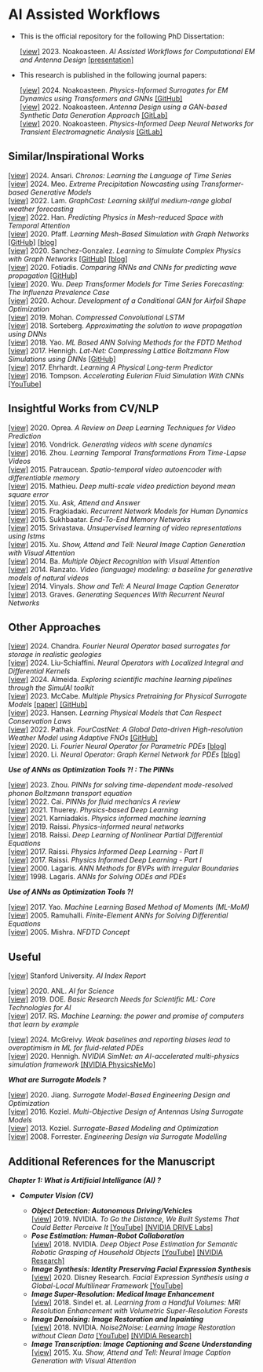 # AI Assisted Workflows

* This is the official repository for the following PhD Dissertation:
  
  [[view]](https://digitalrepository.unm.edu/ece_etds/628/) 2023. Noakoasteen. _AI Assisted Workflows for Computational EM and Antenna Design_ [[presentation]](https://archive.org/details/phd-defense-presentation)  

* This research is published in the following journal papers:

  [[view]](https://ietresearch.onlinelibrary.wiley.com/doi/10.1049/mia2.12463) 2024. Noakoasteen. _Physics-Informed Surrogates for EM Dynamics using Transformers and GNNs_ [[GitHub]](https://github.com/oameed/unm_cem_trnsf_gnn_fdtd)  
  [[view]](https://ieeexplore.ieee.org/document/9763831) 2022. Noakoasteen. _Antenna Design using a GAN-based Synthetic Data Generation Approach_ [[GitLab]](https://gitlab.com/oameed/unm_rfant_dloptant)  
  [[view]](https://ieeexplore.ieee.org/document/9158400) 2020. Noakoasteen. _Physics-Informed Deep Neural Networks for Transient Electromagnetic Analysis_ [[GitLab]](https://gitlab.com/oameed/unm_cem_dlfdtd)  



## Similar/Inspirational Works 

[[view]](https://arxiv.org/abs/2403.07815) 2024. Ansari. _Chronos: Learning the Language of Time Series_  
[[view]](https://arxiv.org/abs/2403.03929) 2024. Meo. _Extreme Precipitation Nowcasting using Transformer-based Generative Models_  
[[view]](https://arxiv.org/abs/2212.12794) 2022. Lam. _GraphCast: Learning skillful medium-range global weather forecasting_  
[[view]](https://arxiv.org/abs/2201.09113) 2022. Han. _Predicting Physics in Mesh-reduced Space with Temporal Attention_  
[[view]](https://arxiv.org/abs/2010.03409) 2020. Pfaff. _Learning Mesh-Based Simulation with Graph Networks_ [[GitHub]](https://github.com/deepmind/deepmind-research/tree/master/meshgraphnets) [[blog]](https://sites.google.com/view/meshgraphnets)  
[[view]](https://arxiv.org/abs/2002.09405) 2020. Sanchez-Gonzalez. _Learning to Simulate Complex Physics with Graph Networks_ [[GitHub]](https://github.com/deepmind/deepmind-research/tree/master/learning_to_simulate) [[blog]](https://sites.google.com/view/learning-to-simulate)  
[[view]](https://arxiv.org/abs/2002.08981) 2020. Fotiadis. _Comparing RNNs and CNNs for predicting wave propagation_ [[GitHub]](https://github.com/stathius/wave_propagation)  
[[view]](https://arxiv.org/abs/2001.08317) 2020. Wu. _Deep Transformer Models for Time Series Forecasting: The Influenza Prevalence Case_  
[[view]](https://arc.aiaa.org/doi/10.2514/6.2020-2261) 2020. Achour. _Development of a Conditional GAN for Airfoil Shape Optimization_  
[[view]](https://arxiv.org/abs/1903.00033) 2019. Mohan. _Compressed Convolutional LSTM_  
[[view]](https://arxiv.org/abs/1812.01609) 2018. Sorteberg. _Approximating the solution to wave propagation using DNNs_  
[[view]](https://ieeexplore.ieee.org/document/8608745) 2018. Yao. _ML Based ANN Solving Methods for the FDTD Method_  
[[view]](https://arxiv.org/abs/1705.09036) 2017. Hennigh. _Lat-Net: Compressing Lattice Boltzmann Flow Simulations using DNNs_ [[GitHub]](https://github.com/loliverhennigh/Phy-Net)  
[[view]](https://arxiv.org/abs/1703.00247) 2017. Ehrhardt. _Learning A Physical Long-term Predictor_  
[[view]](https://arxiv.org/abs/1607.03597) 2016. Tompson. _Accelerating Eulerian Fluid Simulation With CNNs_ [[YouTube]](https://www.youtube.com/watch?v=w71zxkniJfo)  

## Insightful Works from CV/NLP

[[view]](https://arxiv.org/abs/2004.05214) 2020. Oprea. _A Review on Deep Learning Techniques for Video Prediction_  
[[view]](https://arxiv.org/abs/1609.02612) 2016. Vondrick. _Generating videos with scene dynamics_  
[[view]](https://arxiv.org/abs/1608.07724) 2016. Zhou. _Learning Temporal Transformations From Time-Lapse Videos_  
[[view]](https://arxiv.org/abs/1511.06309) 2015. Patraucean. _Spatio-temporal video autoencoder with differentiable memory_  
[[view]](https://arxiv.org/abs/1511.05440) 2015. Mathieu. _Deep multi-scale video prediction beyond mean square error_  
[[view]](https://arxiv.org/abs/1511.05234) 2015. Xu. _Ask, Attend and Answer_  
[[view]](https://arxiv.org/abs/1508.00271) 2015. Fragkiadaki. _Recurrent Network Models for Human Dynamics_   
[[view]](https://arxiv.org/abs/1503.08895) 2015. Sukhbaatar. _End-To-End Memory Networks_  
[[view]](https://arxiv.org/abs/1502.04681) 2015. Srivastava. _Unsupervised learning of video representations using lstms_  
[[view]](https://arxiv.org/abs/1502.03044) 2015. Xu. _Show, Attend and Tell: Neural Image Caption Generation with Visual Attention_  
[[view]](https://arxiv.org/abs/1412.7755) 2014. Ba. _Multiple Object Recognition with Visual Attention_  
[[view]](https://arxiv.org/abs/1412.6604) 2014. Ranzato. _Video (language) modeling: a baseline for generative models of natural videos_  
[[view]](https://arxiv.org/abs/1411.4555) 2014. Vinyals. _Show and Tell: A Neural Image Caption Generator_  
[[view]](https://arxiv.org/abs/1308.0850) 2013. Graves. _Generating Sequences With Recurrent Neural Networks_  

## Other Approaches

[[view]](https://openreview.net/forum?id=DBHG4c9F6h) 2024. Chandra. _Fourier Neural Operator based surrogates for storage in realistic geologies_  
[[view]](https://arxiv.org/abs/2402.16845) 2024. Liu-Schiaffini. _Neural Operators with Localized Integral and Differential Kernels_  
[[view]](https://medium.com/pytorch/exploring-scientific-machine-learning-pipelines-through-the-simulai-toolkit-9fda42d6c6a0) 2024. Almeida. _Exploring scientific machine learning pipelines through the SimulAI toolkit_  
[[view]](https://polymathic-ai.org/blog/mpp/) 2023. McCabe. _Multiple Physics Pretraining for Physical Surrogate Models_ [[paper]](https://arxiv.org/abs/2310.02994) [[GitHub]](https://github.com/PolymathicAI/multiple_physics_pretraining)  
[[view]](https://arxiv.org/abs/2302.11002) 2023. Hansen. _Learning Physical Models that Can Respect Conservation Laws_  
[[view]](https://arxiv.org/abs/2202.11214) 2022. Pathak. _FourCastNet: A Global Data-driven High-resolution Weather Model using Adaptive FNOs_ [[GitHub]](https://github.com/NVlabs/FourCastNet)  
[[view]](https://arxiv.org/abs/2010.08895) 2020. Li. _Fourier Neural Operator for Parametric PDEs_ [[blog]](https://zongyi-li.github.io/blog/2020/fourier-pde/)  
[[view]](https://arxiv.org/abs/2003.03485) 2020. Li. _Neural Operator: Graph Kernel Network for PDEs_ [[blog]](https://zongyi-li.github.io/blog/2020/graph-pde/)  

**_Use of ANNs as Optimization Tools ?! : The PINNs_**

[[view]](https://www.nature.com/articles/s41524-023-01165-7) 2023. Zhou. _PINNs for solving time-dependent mode-resolved phonon Boltzmann transport equation_  
[[view]](https://link.springer.com/article/10.1007/s10409-021-01148-1) 2022. Cai. _PINNs for fluid mechanics A review_  
[[view]](https://arxiv.org/abs/2109.05237) 2021. Thuerey. _Physics-based Deep Learning_  
[[view]](https://www.nature.com/articles/s42254-021-00314-5) 2021. Karniadakis. _Physics informed machine learning_  
[[view]](https://www.sciencedirect.com/science/article/pii/S0021999118307125) 2019. Raissi. _Physics-informed neural networks_  
[[view]](https://www.jmlr.org/papers/volume19/18-046/18-046.pdf?ref=https://githubhelp.com) 2018. Raissi. _Deep Learning of Nonlinear Partial Differential Equations_  
[[view]](https://arxiv.org/abs/1711.10566) 2017. Raissi. _Physics Informed Deep Learning - Part II_   
[[view]](https://arxiv.org/abs/1711.10561) 2017. Raissi. _Physics Informed Deep Learning - Part I_  
[[view]](https://ieeexplore.ieee.org/abstract/document/870037) 2000. Lagaris. _ANN Methods for BVPs with Irregular Boundaries_  
[[view]](https://ieeexplore.ieee.org/abstract/document/712178) 1998. Lagaris. _ANNs for Solving ODEs and PDEs_  

**_Use of ANNs as Optimization Tools ?!_**

[[view]](https://ieeexplore.ieee.org/document/8072529) 2017. Yao. _Machine Learning Based Method of Moments (ML-MoM)_  
[[view]](https://ieeexplore.ieee.org/abstract/document/1528518) 2005. Ramuhalli. _Finite-Element ANNs for Solving Differential Equations_  
[[view]](https://ieeexplore.ieee.org/abstract/document/1402508) 2005. Mishra. _NFDTD Concept_  

## Useful

[[view]](https://aiindex.stanford.edu/) Stanford University. _AI Index Report_  

[[view]](https://www.anl.gov/ai-for-science-report) 2020. ANL. _AI for Science_  
[[view]](https://www.osti.gov/biblio/1478744-workshop-report-basic-research-needs-scientific-machine-learning-core-technologies-artificial-intelligence) 2019. DOE. _Basic Research Needs for Scientific ML: Core Technologies for AI_   
[[view]](https://royalsociety.org/topics-policy/projects/machine-learning/) 2017. RS. _Machine Learning: the power and promise of computers that learn by example_  

[[view]](https://www.arxiv.org/abs/2407.07218) 2024. McGreivy. _Weak baselines and reporting biases lead to overoptimism in ML for fluid-related PDEs_  
[[view]](https://arxiv.org/abs/2012.07938) 2020. Hennigh. _NVIDIA SimNet: an AI-accelerated multi-physics simulation framework_ [[NVIDIA PhysicsNeMo]](https://developer.nvidia.com/modulus) 
 
**_What are Surrogate Models ?_**  

[[view]](https://link.springer.com/book/10.1007/978-981-15-0731-1) 2020. Jiang. _Surrogate Model-Based Engineering Design and Optimization_  
[[view]](https://www.worldscientific.com/worldscibooks/10.1142/q0043#t=aboutBook) 2016. Koziel. _Multi-Objective Design of Antennas Using Surrogate Models_  
[[view]](https://link.springer.com/book/10.1007/978-1-4614-7551-4) 2013. Koziel. _Surrogate-Based Modeling and Optimization_  
[[view]](https://onlinelibrary.wiley.com/doi/book/10.1002/9780470770801) 2008. Forrester. _Engineering Design via Surrogate Modelling_  

## Additional References for the Manuscript

**_Chapter 1: What is Artificial Intelligance (AI) ?_**

* **_Computer Vision (CV)_**  

  * **_Object Detection: Autonomous Driving/Vehicles_**  
   [[view]](https://blogs.nvidia.com/blog/2019/06/19/drive-labs-distance-to-object-detection/) 2019. NVIDIA. _To Go the Distance, We Built Systems That Could Better Perceive It_  [[YouTube]](https://www.youtube.com/watch?v=ftsUg5VlzIE) [[NVIDIA DRIVE Labs]](https://www.nvidia.com/en-us/self-driving-cars/drive-videos/)  
  * **_Pose Estimation: Human-Robot Collaboration_**  
    [[view]](https://arxiv.org/abs/1809.10790) 2018. NVIDIA. _Deep Object Pose Estimation for Semantic Robotic Grasping of Household Objects_ [[YouTube]](https://www.youtube.com/watch?v=yVGViBqWtBI) [[NVIDIA Research]](https://research.nvidia.com/publication/2018-09_Deep-Object-Pose)  
  * **_Image Synthesis: Identity Preserving Facial Expression Synthesis_**  
    [[view]](https://onlinelibrary.wiley.com/doi/full/10.1111/cgf.13926) 2020. Disney Research. _Facial Expression Synthesis using a Global-Local Multilinear Framework_ [[YouTube]](https://www.youtube.com/watch?v=4Dgby6XlI4s)  
  * **_Image Super-Resolution: Medical Image Enhancement_**  
    [[view]](https://arxiv.org/abs/1802.05518) 2018. Sindel et. al. _Learning from a Handful Volumes: MRI Resolution Enhancement with Volumetric Super-Resolution Forests_  
  * **_Image Denoising: Image Restoration and Inpainting_**  
    [[view]](https://arxiv.org/abs/1803.04189) 2018. NVIDIA. _Noise2Noise: Learning Image Restoration without Clean Data_ [[YouTube]](https://www.youtube.com/watch?v=pp7HdI0-MIo) [[NVIDIA Research]](https://research.nvidia.com/publication/2018-07_Noise2Noise%3A-Learning-Image)   
  * **_Image Transcription: Image Captioning and Scene Understanding_**  
    [[view]](https://arxiv.org/abs/1502.03044) 2015. Xu. _Show, Attend and Tell: Neural Image Caption Generation with Visual Attention_  

